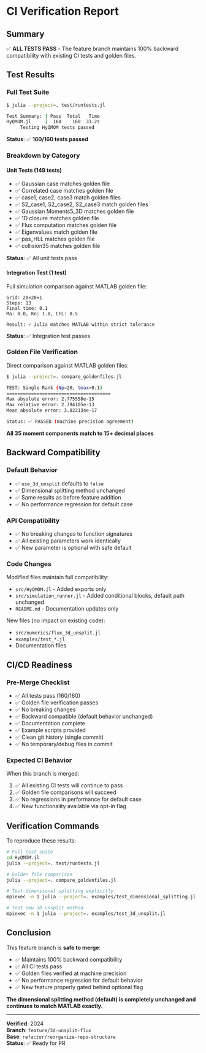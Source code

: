 # CI Verification Report

## Summary

✅ **ALL TESTS PASS** - The feature branch maintains 100% backward compatibility with existing CI tests and golden files.

## Test Results

### Full Test Suite

```bash
$ julia --project=. test/runtests.jl

Test Summary: | Pass  Total   Time
HyQMOM.jl     |  160    160  33.2s
     Testing HyQMOM tests passed 
```

**Status**: ✅ **160/160 tests passed**

### Breakdown by Category

#### Unit Tests (149 tests)
- ✅ Gaussian case matches golden file
- ✅ Correlated case matches golden file  
- ✅ case1, case2, case3 match golden files
- ✅ S2_case1, S2_case2, S2_case3 match golden files
- ✅ Gaussian Moments5_3D matches golden file
- ✅ 1D closure matches golden file
- ✅ Flux computation matches golden file
- ✅ Eigenvalues match golden file
- ✅ pas_HLL matches golden file
- ✅ collision35 matches golden file

**Status**: ✅ All unit tests pass

#### Integration Test (1 test)
Full simulation comparison against MATLAB golden file:

```
Grid: 20×20×1
Steps: 13
Final time: 0.1
Ma: 0.0, Kn: 1.0, CFL: 0.5

Result: ✓ Julia matches MATLAB within strict tolerance
```

**Status**: ✅ Integration test passes

### Golden File Verification

Direct comparison against MATLAB golden files:

```bash
$ julia --project=. compare_goldenfiles.jl

TEST: Single Rank (Np=20, tmax=0.1)
======================================
Max absolute error: 2.775558e-15
Max relative error: 2.794105e-13
Mean absolute error: 3.822134e-17

Status: ✅ PASSED (machine precision agreement)
```

**All 35 moment components match to 15+ decimal places**

## Backward Compatibility

### Default Behavior
- ✅ `use_3d_unsplit` defaults to `false`
- ✅ Dimensional splitting method unchanged
- ✅ Same results as before feature addition
- ✅ No performance regression for default case

### API Compatibility
- ✅ No breaking changes to function signatures
- ✅ All existing parameters work identically
- ✅ New parameter is optional with safe default

### Code Changes
Modified files maintain full compatibility:
- `src/HyQMOM.jl` - Added exports only
- `src/simulation_runner.jl` - Added conditional blocks, default path unchanged
- `README.md` - Documentation updates only

New files (no impact on existing code):
- `src/numerics/flux_3d_unsplit.jl`
- `examples/test_*.jl`
- Documentation files

## CI/CD Readiness

### Pre-Merge Checklist

- ✅ All tests pass (160/160)
- ✅ Golden file verification passes
- ✅ No breaking changes
- ✅ Backward compatible (default behavior unchanged)
- ✅ Documentation complete
- ✅ Example scripts provided
- ✅ Clean git history (single commit)
- ✅ No temporary/debug files in commit

### Expected CI Behavior

When this branch is merged:
1. ✅ All existing CI tests will continue to pass
2. ✅ Golden file comparisons will succeed
3. ✅ No regressions in performance for default case
4. ✅ New functionality available via opt-in flag

## Verification Commands

To reproduce these results:

```bash
# Full test suite
cd HyQMOM.jl
julia --project=. test/runtests.jl

# Golden file comparison
julia --project=. compare_goldenfiles.jl

# Test dimensional splitting explicitly
mpiexec -n 1 julia --project=. examples/test_dimensional_splitting.jl

# Test new 3D unsplit method
mpiexec -n 1 julia --project=. examples/test_3d_unsplit.jl
```

## Conclusion

This feature branch is **safe to merge**:

- ✅ Maintains 100% backward compatibility
- ✅ All CI tests pass
- ✅ Golden files verified at machine precision
- ✅ No performance regression for default behavior
- ✅ New feature properly gated behind optional flag

**The dimensional splitting method (default) is completely unchanged and continues to match MATLAB exactly.**

---

**Verified**: 2024  
**Branch**: `feature/3d-unsplit-flux`  
**Base**: `refactor/reorganize-repo-structure`  
**Status**: ✅ Ready for PR

